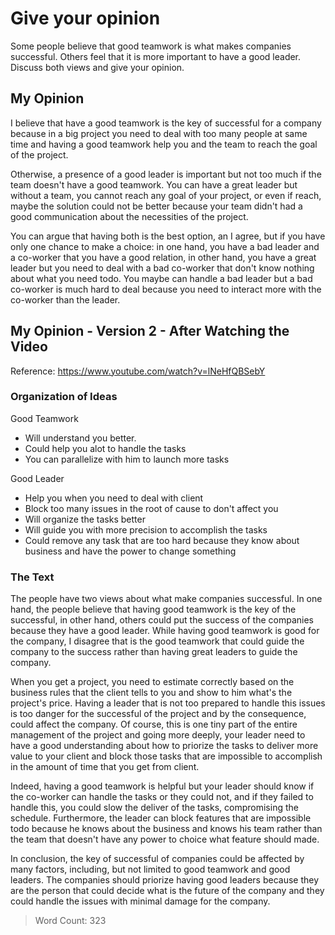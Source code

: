 # Give your opinion

Some people believe that good teamwork is what makes companies successful. Others feel that it is more important to have a good leader. Discuss both views and give your opinion.

## My Opinion

I believe that have a good teamwork is the key of successful for a company because in a big project you need to deal with too many people at same time and having a good teamwork help you and the team to reach the goal of the project.

Otherwise, a presence of a good leader is important but not too much if the team doesn't have a good teamwork. You can have a great leader but without a team, you cannot reach any goal of your project, or even if reach, maybe the solution could not be better because your team didn't had a good communication about the necessities of the project.

You can argue that having both is the best option, an I agree, but if you have only one chance to make a choice: in one hand, you have a bad leader and a co-worker that you have a good relation, in other hand, you have a great leader but you need to deal with a bad co-worker that don't know nothing about what you need todo. You maybe can handle a bad leader but a bad co-worker is much hard to deal because you need to interact more with the co-worker than the leader.

## My Opinion - Version 2 - After Watching the Video

Reference: https://www.youtube.com/watch?v=lNeHfQBSebY

### Organization of Ideas

Good Teamwork

- Will understand you better.
- Could help you alot to handle the tasks
- You can parallelize with him to launch more tasks  

Good Leader

- Help you when you need to deal with client
- Block too many issues in the root of cause to don't affect you
- Will organize the tasks better
- Will guide you with more precision to accomplish the tasks
- Could remove any task that are too hard because they know about business and have the power to change something

### The Text

The people have two views about what make companies successful. In one hand, the people believe that having good teamwork is the key of the successful, in other hand, others could put the success of the companies because they have a good leader. While having good teamwork is good for the company, I disagree that is the good teamwork that could guide the company to the success rather than having great leaders to guide the company.

When you get a project, you need to estimate correctly based on the business rules that the client tells to you and show to him what's the project's price. Having a leader that is not too prepared to handle this issues is too danger for the successful of the project and by the consequence, could affect the company. Of course, this is one tiny part of the entire management of the project and going more deeply, your leader need to have a good understanding about how to priorize the tasks to deliver more value to your client and block those tasks that are impossible to accomplish in the amount of time that you get from client.

Indeed, having a good teamwork is helpful but your leader should know if the co-worker can handle the tasks or they could not, and if they failed to handle this, you could slow the deliver of the tasks, compromising the schedule. Furthermore, the leader can block features that are impossible todo because he knows about the business and knows his team rather than the team that doesn't have any power to choice what feature should made.

In conclusion, the key of successful of companies could be affected by many factors, including, but not limited to good teamwork and good leaders. The companies should priorize having good leaders because they are the person that could decide what is the future of the company and they could handle the issues with minimal damage for the company.

> Word Count: 323
